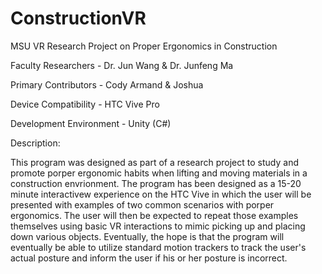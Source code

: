 # ConstructionVR
MSU VR Research Project on Proper Ergonomics in Construction

Faculty Researchers     - Dr. Jun Wang & Dr. Junfeng Ma

Primary Contributors    - Cody Armand & Joshua 

Device Compatibility    - HTC Vive Pro 

Development Environment - Unity (C#)


Description: 

This program was designed as part of a research project to study and promote porper ergonomic habits when lifting and moving materials in a construction envrionment. The program has been designed as a 15-20 minute interactivew experience on the HTC Vive in which the user will be presented with examples of two common scenarios with porper ergonomics. The user will then be expected to repeat those examples themselves using basic VR interactions to mimic picking up and placing down various objects. Eventually, the hope is that the program will eventually be able to utilize standard motion trackers to track the user's actual posture and inform the user if his or her posture is incorrect.
